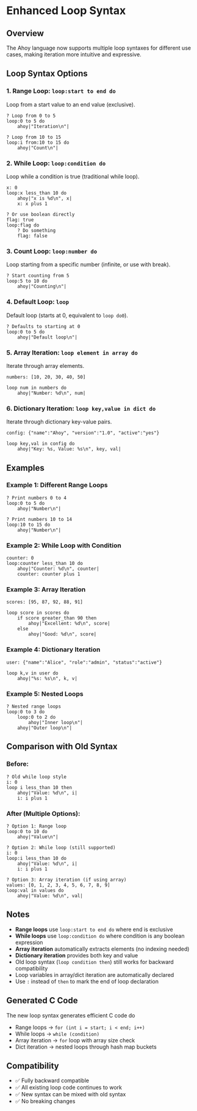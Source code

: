 # Enhanced Loop Syntax

## Overview
The Ahoy language now supports multiple loop syntaxes for different use cases, making iteration more intuitive and expressive.

## Loop Syntax Options

### 1. Range Loop: `loop:start to end do`
Loop from a start value to an end value (exclusive).

```ahoy
? Loop from 0 to 5
loop:0 to 5 do
    ahoy|"Iteration\n"|

? Loop from 10 to 15
loop:i from:10 to 15 do
    ahoy|"Count\n"|
```

### 2. While Loop: `loop:condition do`
Loop while a condition is true (traditional while loop).

```ahoy
x: 0
loop:x less_than 10 do
    ahoy|"x is %d\n", x|
    x: x plus 1

? Or use boolean directly
flag: true
loop:flag do
    ? Do something
    flag: false
```

### 3. Count Loop: `loop:number do`
Loop starting from a specific number (infinite, or use with break).

```ahoy
? Start counting from 5
loop:5 to 10 do
    ahoy|"Counting\n"|
```

### 4. Default Loop: `loop`
Default loop (starts at 0, equivalent to `loop do0`).

```ahoy
? Defaults to starting at 0
loop:0 to 5 do
    ahoy|"Default loop\n"|
```

### 5. Array Iteration: `loop element in array do`
Iterate through array elements.

```ahoy
numbers: [10, 20, 30, 40, 50]

loop num in numbers do
    ahoy|"Number: %d\n", num|
```

### 6. Dictionary Iteration: `loop key,value in dict do`
Iterate through dictionary key-value pairs.

```ahoy
config: {"name":"Ahoy", "version":"1.0", "active":"yes"}

loop key,val in config do
    ahoy|"Key: %s, Value: %s\n", key, val|
```

## Examples

### Example 1: Different Range Loops
```ahoy
? Print numbers 0 to 4
loop:0 to 5 do
    ahoy|"Number\n"|

? Print numbers 10 to 14
loop:10 to 15 do
    ahoy|"Number\n"|
```

### Example 2: While Loop with Condition
```ahoy
counter: 0
loop:counter less_than 10 do
    ahoy|"Counter: %d\n", counter|
    counter: counter plus 1
```

### Example 3: Array Iteration
```ahoy
scores: [95, 87, 92, 88, 91]

loop score in scores do
    if score greater_than 90 then
        ahoy|"Excellent: %d\n", score|
    else
        ahoy|"Good: %d\n", score|
```

### Example 4: Dictionary Iteration
```ahoy
user: {"name":"Alice", "role":"admin", "status":"active"}

loop k,v in user do
    ahoy|"%s: %s\n", k, v|
```

### Example 5: Nested Loops
```ahoy
? Nested range loops
loop:0 to 3 do
    loop:0 to 2 do
        ahoy|"Inner loop\n"|
    ahoy|"Outer loop\n"|
```

## Comparison with Old Syntax

### Before:
```ahoy
? Old while loop style
i: 0
loop i less_than 10 then
    ahoy|"Value: %d\n", i|
    i: i plus 1
```

### After (Multiple Options):
```ahoy
? Option 1: Range loop
loop:0 to 10 do
    ahoy|"Value\n"|

? Option 2: While loop (still supported)
i: 0
loop:i less_than 10 do
    ahoy|"Value: %d\n", i|
    i: i plus 1

? Option 3: Array iteration (if using array)
values: [0, 1, 2, 3, 4, 5, 6, 7, 8, 9]
loop:val in values do
    ahoy|"Value: %d\n", val|
```

## Notes

- **Range loops** use `loop:start to end do` where end is exclusive
- **While loops** use `loop:condition do` where condition is any boolean expression
- **Array iteration** automatically extracts elements (no indexing needed)
- **Dictionary iteration** provides both key and value
- Old loop syntax (`loop condition then`) still works for backward compatibility
- Loop variables in array/dict iteration are automatically declared
- Use `:` instead of `then` to mark the end of loop declaration

## Generated C Code

The new loop syntax generates efficient C code do

- Range loops → `for (int i = start; i < end; i++)`
- While loops → `while (condition)`
- Array iteration → `for` loop with array size check
- Dict iteration → nested loops through hash map buckets

## Compatibility

- ✅ Fully backward compatible
- ✅ All existing loop code continues to work
- ✅ New syntax can be mixed with old syntax
- ✅ No breaking changes
